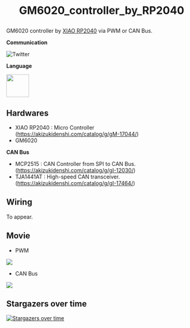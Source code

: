 # <p align=center>GM6020_controller_by_RP2040</p>
GM6020 controller by [XIAO RP2040](https://www.seeedstudio.com/XIAO-RP2040-v1-0-p-5026.html) via PWM or CAN Bus.

**Communication**

<a style="text-decoration: none" href="https://twitter.com/hogelungfish_" target="_blank">
    <img src="https://img.shields.io/badge/twitter-%40hogelungfish_-1da1f2.svg" alt="Twitter">
</a>
<p>

**Language**
<p>
<img src="https://cdn.jsdelivr.net/gh/devicons/devicon/icons/arduino/arduino-original-wordmark.svg"  width="60"/>
<p>

## Hardwares
    
 * XIAO RP2040  : Micro Controller (https://akizukidenshi.com/catalog/g/gM-17044/)
 * GM6020
    
 **CAN Bus**
 * MCP2515      : CAN Controller from SPI to CAN Bus. (https://akizukidenshi.com/catalog/g/gI-12030/)
 * TJA1441AT    : High-speed CAN transceiver. (https://akizukidenshi.com/catalog/g/gI-17464/)
    
    
## Wiring
    
 To appear.
    
    
## Movie
    
* PWM
    
[![](https://img.youtube.com/vi/O0H56NH25rc/0.jpg)](https://www.youtube.com/watch?v=O0H56NH25rc)
    
* CAN Bus
    
[![](https://img.youtube.com/vi/YfDJlHHAg7c/0.jpg)](https://youtube.com/shorts/YfDJlHHAg7c?feature=share)

## Stargazers over time
[![Stargazers over time](https://starchart.cc/KRproject-tech/GM6020_controller_by_RP2040.svg?variant=adaptive)](https://starchart.cc/KRproject-tech/GM6020_controller_by_RP2040)


